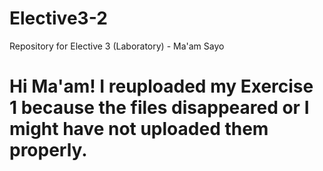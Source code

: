 # Elective3-2
Repository for Elective 3 (Laboratory) - Ma'am Sayo
# Hi Ma'am! I reuploaded my Exercise 1 because the files disappeared or I might have not uploaded them properly.
